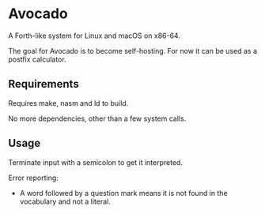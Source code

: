 # Avocado
A Forth-like system for Linux and macOS on x86-64.

The goal for Avocado is to become self-hosting. For now it can be used as a postfix calculator.

## Requirements

Requires make, nasm and ld to build.

No more dependencies, other than a few system calls.

## Usage

Terminate input with a semicolon to get it interpreted.

Error reporting:
* A word followed by a question mark means it is not found in the vocabulary and not a literal.
